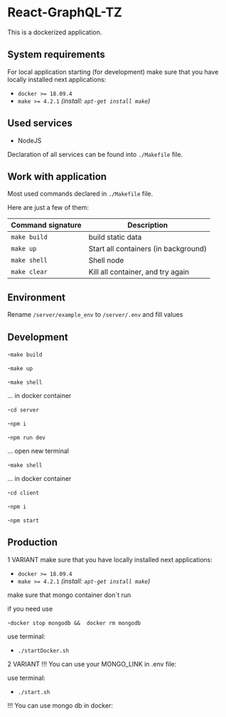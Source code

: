 # React-GraphQL-TZ

This is a dockerized application.

## System requirements

For local application starting (for development) make sure that you have locally installed next applications:

- `docker >= 18.09.4` 
- `make >= 4.2.1` _(install: `apt-get install make`)_

## Used services

- NodeJS

Declaration of all services can be found into `./Makefile` file.

## Work with application

Most used commands declared in `./Makefile` file.

Here are just a few of them:

Command signature | Description
----------------- | -----------
`make build` | build static data
`make up` | Start all containers (in background)
`make shell` | Shell node
`make clear` | Kill all container, and try again

## Environment
Rename `/server/example_env` to `/server/.env` and fill values

## Development
-`make build`

-`make up`

-`make shell `

... in docker container 

-`cd server`

-`npm i` 

-`npm run dev`

... open new terminal

-`make shell`

... in docker container

-`cd client`

-`npm i`

-`npm start`

## Production

1 VARIANT make sure that you have locally installed next applications:
- `docker >= 18.09.4`
- `make >= 4.2.1` _(install: `apt-get install make`)_

make sure that mongo container don`t run

if you need use

-`docker stop mongodb &&  docker rm mongodb`

use terminal:

- `./startDocker.sh` 

2 VARIANT !!! You can use your MONGO_LINK in .env file: 

use terminal: 
- `./start.sh`

!!! You can use mongo db in docker:



